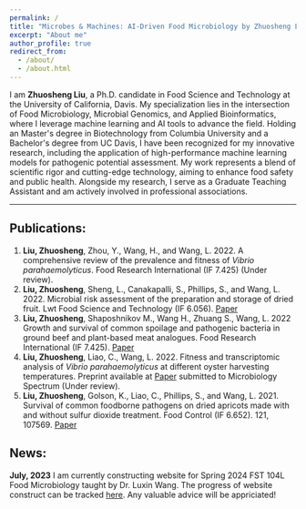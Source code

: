 ```yaml
---
permalink: /
title: "Microbes & Machines: AI-Driven Food Microbiology by Zhuosheng Liu"
excerpt: "About me"
author_profile: true
redirect_from: 
  - /about/
  - /about.html
---
```


I am **Zhuosheng Liu**, a Ph.D. candidate in Food Science and Technology at the University of California, Davis. My specialization lies in the intersection of Food Microbiology, Microbial Genomics, and Applied Bioinformatics, where I leverage machine learning and AI tools to advance the field. Holding an Master's degree in Biotechnology from Columbia University and a Bachelor's degree from UC Davis, I have been recognized for my innovative research, including the application of high-performance machine learning models for pathogenic potential assessment. My work represents a blend of scientific rigor and cutting-edge technology, aiming to enhance food safety and public health. Alongside my research, I serve as a Graduate Teaching Assistant and am actively involved in professional associations.

------

## Publications:

1. **Liu, Zhuosheng**, Zhou, Y., Wang, H., and Wang, L. 2022. A comprehensive review of the prevalence and fitness of *Vibrio parahaemolyticus*. Food Research International (IF 7.425) (Under review).
2. **Liu, Zhuosheng**, Sheng, L., Canakapalli, S., Phillips, S., and Wang, L. 2022. Microbial risk assessment of the preparation and storage of dried fruit. Lwt Food Science and Technology (IF 6.056). [Paper](https://doi.org/10.1016/j.lwt.2022.113734)
3. **Liu, Zhuosheng**, Shaposhnikov M., Wang H., Zhuang S., Wang, L. 2022 Growth and survival of common spoilage and pathogenic bacteria in ground beef and plant-based meat analogues. Food Research International (IF 7.425). [Paper](https://doi.org/10.1016/j.foodres.2022.112408)
4. **Liu, Zhuosheng**, Liao, C., Wang, L. 2022. Fitness and transcriptomic analysis of *Vibrio parahaemolyticus* at different oyster harvesting temperatures. Preprint available at [Paper](https://doi.org/10.1101/2023.05.03.539256) submitted to Microbiology Spectrum (Under review).
5. **Liu, Zhuosheng**, Golson, K., Liao, C., Phillips, S., and Wang, L. 2021. Survival of common foodborne pathogens on dried apricots made with and without sulfur dioxide treatment. Food Control (IF 6.652). 121, 107569. [Paper](https://doi.org/10.1016/j.foodcont.2020.107569)

## News:
**July, 2023** I am currently constructing website for Spring 2024 FST 104L Food Microbiology taught by Dr. Luxin Wang. The progress of website construct can be tracked [here](https://hackmd.io/@g4P5SSbiSriJQ-hJMcd9fg/Hkpb1-EO3). Any valuable advice will be appriciated!
